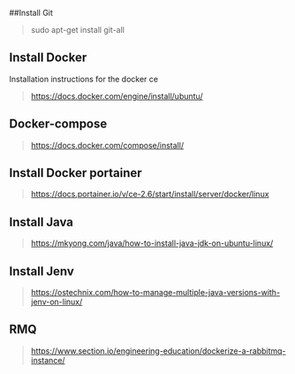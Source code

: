 ##Install Git
> sudo apt-get install git-all

## Install Docker
Installation instructions for the docker ce
> https://docs.docker.com/engine/install/ubuntu/

## Docker-compose
> https://docs.docker.com/compose/install/

## Install Docker portainer
> https://docs.portainer.io/v/ce-2.6/start/install/server/docker/linux

## Install Java
> https://mkyong.com/java/how-to-install-java-jdk-on-ubuntu-linux/

## Install Jenv
> https://ostechnix.com/how-to-manage-multiple-java-versions-with-jenv-on-linux/

## RMQ
> https://www.section.io/engineering-education/dockerize-a-rabbitmq-instance/
